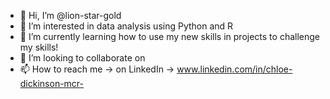 - 👋 Hi, I’m @lion-star-gold
- 👀 I’m interested in data analysis using Python and R
- 🌱 I’m currently learning how to use my new skills in projects to challenge my skills!
- 💞️ I’m looking to collaborate on 
- 📫 How to reach me -> on LinkedIn -> www.linkedin.com/in/chloe-dickinson-mcr-

<!---
lion-star-gold/lion-star-gold is a ✨ special ✨ repository because its `README.md` (this file) appears on your GitHub profile.
You can click the Preview link to take a look at your changes.
--->
